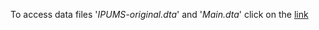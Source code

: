 To access data files '*IPUMS-original.dta*' and '*Main.dta*' click on the [link](https://www.dropbox.com/scl/fo/jmq08t4w7pc7h8hi23aq2/h?rlkey=tobgqt1hw6enerurkeozobzev&dl=0)
